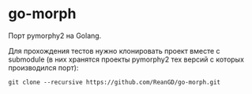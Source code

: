go-morph
===

Порт pymorphy2 на Golang.

Для прохождения тестов нужно клонировать проект вместе с submodule (в них хранятся проекты pymorphy2 тех версий с которых производился порт):
```
git clone --recursive https://github.com/ReanGD/go-morph.git
```
